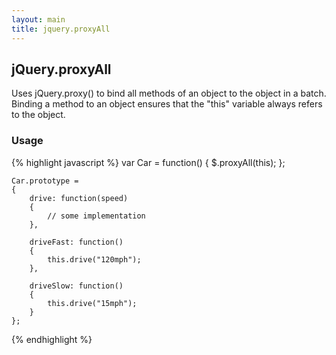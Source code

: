 ```yaml
---
layout: main
title: jquery.proxyAll
---
```


## jQuery.proxyAll

Uses jQuery.proxy() to bind all methods of an object to the object in a batch.
Binding a method to an object ensures that the "this" variable always refers to the object.

### Usage

{% highlight javascript %}
    var Car = function()
    {
        $.proxyAll(this);
    };
     
    Car.prototype = 
    {
        drive: function(speed)
        {
            // some implementation
        },
     
        driveFast: function()
        {
            this.drive("120mph");
        },
     
        driveSlow: function()
        {
            this.drive("15mph");
        }
    };
{% endhighlight %}
